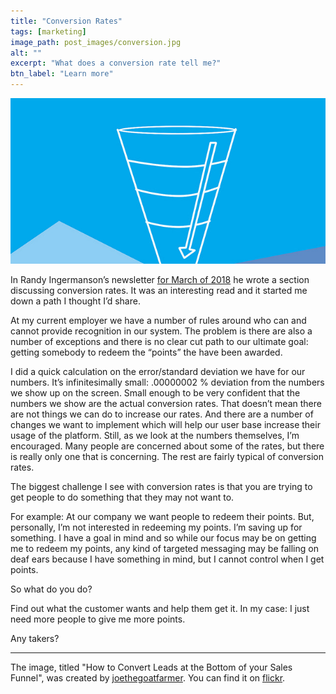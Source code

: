 ```yaml
---
title: "Conversion Rates"
tags: [marketing]
image_path: post_images/conversion.jpg
alt: ""
excerpt: "What does a conversion rate tell me?"
btn_label: "Learn more"
---
```

![conversion][image]

In Randy Ingermanson’s newsletter [for March of 2018](https://mailchi.mp/advancedfictionwriting/advanced-fiction-writing-e-zine-601721) he wrote a section discussing conversion rates. It was an interesting read and it started me down a path I thought I’d share.

At my current employer we have a number of rules around who can and cannot provide recognition in our system. The problem is there are also a number of exceptions and there is no clear cut path to our ultimate goal: getting somebody to redeem the “points” the have been awarded.

I did a quick calculation on the error/standard deviation we have for our numbers. It’s infinitesimally small: .00000002 % deviation from the numbers we show up on the screen. Small enough to be very confident that the numbers we show are the actual conversion rates. That doesn’t mean there are not things we can do to increase our rates. And there are a number of changes we want to implement which will help our user base increase their usage of the platform. Still, as we look at the numbers themselves, I’m encouraged. Many people are concerned about some of the rates, but there is really only one that is concerning. The rest are fairly typical of conversion rates.

The biggest challenge I see with conversion rates is that you are trying to get people to do something that they may not want to.

For example: At our company we want people to redeem their points. But, personally, I’m not interested in redeeming my points. I’m saving up for something. I have a goal in mind and so while our focus may be on getting me to redeem my points, any kind of targeted messaging may be falling on deaf ears because I have something in mind, but I cannot control when I get points.

So what do you do?

Find out what the customer wants and help them get it. In my case: I just need more people to give me more points.

Any takers?

---
The image, titled "How to Convert Leads at the Bottom of your Sales Funnel", was created by [joethegoatfarmer][farmer]. You can find it on [flickr][flickr].

[image]: /images/post_images/conversion.jpg
[flickr]: https://www.flickr.com/photos/132604339@N03/22301198133/
[farmer]: joethegoatfarmer.com